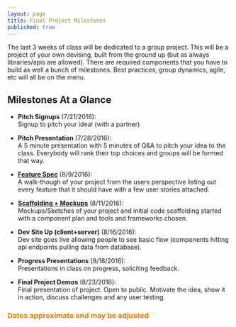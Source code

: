 ```yaml
---
layout: page
title: Final Project Milestones
published: true
---
```



The last 3 weeks of class will be dedicated to a group project.  This will be a project of your own devising, built from the ground up (but as always libraries/apis are allowed).  There are required components that you have to build as well a bunch of milestones. Best practices, group dynamics, agile, etc will all be on the menu.


## Milestones At a Glance

* **Pitch Signups** (7/21/2016):<br>
  Signup to pitch your idea! (with a partner)

* **Pitch Presentation** (7/28/2016):<br>
  A 5 minute presentation with 5 minutes of Q&A to pitch your idea to the class. Everybody will rank their top choices and groups will be formed that way.

* **[Feature Spec](feature-spec)** (8/9/2016):<br>
  A walk-though of your project from the users perspective listing out every feature that it should have with a few user stories attached.

* **[Scaffolding + Mockups](mockups)** (8/11/2016):<br>
  Mockups/Sketches of your project and initial code scaffolding started with a component plan and tools and frameworks chosen.

* **Dev Site Up (client+server)** (8/16/2016):<br>
  Dev site goes live allowing people to see basic flow (components hitting api endpoints pulling data from database).

* **Progress Presentations** (8/18/2016):<br>
  Presentations in class on progress, soliciting feedback.

* **Final Project Demos** (8/23/2016):<br>
  Final presentation of project. Open to public. Motivate the idea, show it in action, discuss challenges and any user testing.


### <span style="color: #F27D00">Dates approximate and may be adjusted</span> ##


<!-- * Pitch Proposals (due 7/21/2016):  This will be your chance to submit an idea that you would like to pitch.  As the person submitting the idea you'll need to think a little bit about scope and feasibility.  Deliverables: proposal form.<br>
  ![](http://i.giphy.com/IH3ZwYeR9AlP2.gif){: .fancy .tiny}

* Pitch Presentation (7/28/2016):  A 5 minute presentation with 5 minutes of Q&A to pitch your idea to the class. Deliverables: pitch deck.<br>
  ![](http://i.giphy.com/nldqZAXfXH6I8.gif){: .fancy .tiny}

* Feature Spec (8/2/2016):  A walk-though of your project from the users perspective listing out every feature that it should have.<br>
  ![](http://i.giphy.com/13NR9a0aYuYMy4.gif){: .fancy .tiny}

* Scaffolding + Mockups (8/9/2016):  Mockups/Sketches of your project and initial code scaffolding started with a component plan and tools and frameworks chosen.<br>
  ![](http://i.giphy.com/GWbMbUysgsIda.gif){: .fancy .tiny}

* Dev Site Up (client+server) (8/11/2016):  Dev site goes live allowing people to see basic flow (components hitting api endpoints pulling data from database).<br>
  ![](http://i.giphy.com/IU9JNuUSmxZTy.gif){: .fancy .tiny}

* Progress Presentations (8/16/2016):  Presentations in class on progress, soliciting feedback.<br>
  ![](http://i.giphy.com/gPLD7lIdSo3Pq.gif){: .fancy .tiny}

* Final Project Demo (8/23/2016):  Final presentation of project. Open to public. Motivate the idea, show it in action, discuss challenges and any user testing.<br>
  ![](http://i.giphy.com/p9O75RBS946He.gif){: .fancy .tiny} -->
